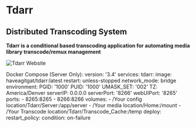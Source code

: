 # Tdarr
## Distributed Transcoding System
**Tdarr is a conditional based transcoding application for automating media library transcode/remux management**


![Tdarr Website](https://tdarr.io/)

Docker Compose (Server Only):
version: '3.4'
services:
  tdarr:
    image: haveagitgat/tdarr:latest
    restart: unless-stopped
    network_mode: bridge
    environment:
      PGID: '1000'
      PUID: '1000'
      UMASK_SET: '002'
      TZ: America/Denver
      serverIP: 0.0.0.0
      serverPort: '8266'
      webUIPort: '8265'
    ports:
     - 8265:8265
     - 8266:8266
    volumes:
     - /Your config location/Tdarr/Server:/app/server
     - /Your media location/Home:/mount
     - /Your Transcode location/Tdarr/Transcode_Cache:/temp
    deploy:
      restart_policy:
        condition: on-failure
